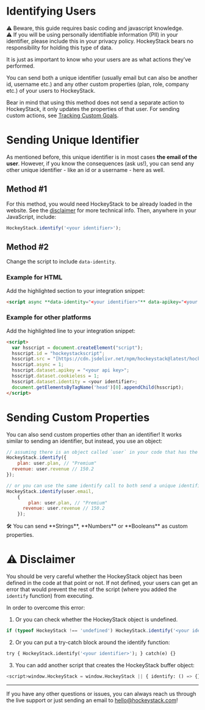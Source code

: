 # Identifying Users

<aside>
⚠️ Beware, this guide requires basic coding and javascript knowledge.

</aside>

<aside>
⚠️ If you will be using personally identifiable information (PII) in your identifier, please include this in your privacy policy. HockeyStack bears no responsibility for holding this type of data.

</aside>

It is just as important to know who your users are as what actions they’ve performed.

You can send both a unique identifier (usually email but can also be another id, username etc.) and any other custom properties (plan, role, company etc.) of your users to HockeyStack.

Bear in mind that using this method does not send a separate action to HockeyStack, it only updates the properties of that user. For sending custom actions, see [Tracking Custom Goals](Tracking-Custom-Goals.md).

# Sending Unique Identifier

As mentioned before, this unique identifier is in most cases **the email of the user**. However, if you know the consequences (ask us!), you can send any other unique identifier - like an id or a username - here as well.

## Method #1

For this method, you would need HockeyStack to be already loaded in the website. See the [disclaimer](Identifying-Users.md) for more technical info. Then, anywhere in your JavaScript, include:

```jsx
HockeyStack.identify('<your identifier>');
```

## Method #2

Change the script to include `data-identity`.

### Example for HTML

Add the highlighted section to your integration snippet:

```html
<script async **data-identity="<your identifier>"** data-apikey="<your api key>" data-cookieless src="https://cdn.jsdelivr.net/npm/hockeystack@latest/hockeystack.min.js"></script>
```

### Example for other platforms

Add the highlighted line to your integration snippet:

```html
<script>
  var hsscript = document.createElement("script");
  hsscript.id = "hockeystackscript";
  hsscript.src = "[https://cdn.jsdelivr.net/npm/hockeystack@latest/hockeystack.min.js](https://cdn.jsdelivr.net/npm/hockeystack@latest/hockeystack.min.js)";
  hsscript.async = 1;
  hsscript.dataset.apikey = "<your api key>";
  hsscript.dataset.cookieless = 1;
  hsscript.dataset.identity = <your identifier>;
  document.getElementsByTagName('head')[0].appendChild(hsscript);
</script>
```

# Sending Custom Properties

You can also send custom properties other than an identifier! It works similar to sending an identifier, but instead, you use an object:

```jsx
// assuming there is an object called `user` in your code that has the necessary data
HockeyStack.identify({
	plan: user.plan, // "Premium"
  revenue: user.revenue // 150.2
});

// or you can use the same identify call to both send a unique identifier and other custom properties
HockeyStack.identify(user.email,
	{
		plan: user.plan, // "Premium"
	  revenue: user.revenue // 150.2
	});
```

<aside>
🛠 You can send **Strings**, **Numbers** or **Booleans** as custom properties.

</aside>

# ⚠️ Disclaimer

You should be very careful whether the HockeyStack object has been defined in the code at that point or not. If not defined, your users can get an error that would prevent the rest of the script (where you added the `identify` function) from executing.

In order to overcome this error:

1. Or you can check whether the HockeyStack object is undefined.

```jsx
if (typeof HockeyStack !== 'undefined') HockeyStack.identify('<your identifier>');
```

2. Or you can put a try-catch block around the identify function:

```sql
try { HockeyStack.identify('<your identifier>'); } catch(e) {}
```

3. You can add another script that creates the HockeyStack buffer object:

```sql
<script>window.HockeyStack = window.HockeyStack || { identify: () => {}, goal: () => {} };</script>
```

---

If you have any other questions or issues, you can always reach us through the live support or just sending an email to [hello@hockeystack.com](mailto:hello@hockeystack.com)!